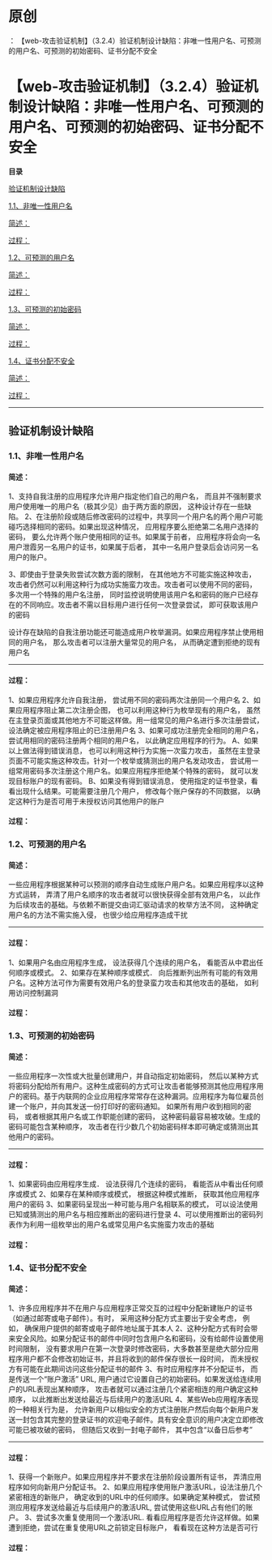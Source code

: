 # 原创
：  【web-攻击验证机制】（3.2.4）验证机制设计缺陷：非唯一性用户名、可预测的用户名、可预测的初始密码、证书分配不安全

# 【web-攻击验证机制】（3.2.4）验证机制设计缺陷：非唯一性用户名、可预测的用户名、可预测的初始密码、证书分配不安全

**目录**

[验证机制设计缺陷](#%E9%AA%8C%E8%AF%81%E6%9C%BA%E5%88%B6%E8%AE%BE%E8%AE%A1%E7%BC%BA%E9%99%B7)

[1.1、非唯一性用户名](#1.1%E3%80%81%E9%9D%9E%E5%94%AF%E4%B8%80%E6%80%A7%E7%94%A8%E6%88%B7%E5%90%8D)

[简述：](#%E7%AE%80%E8%BF%B0%EF%BC%9A)

[过程：](#%E8%BF%87%E7%A8%8B%EF%BC%9A)

[1.2、可预测的用户名](#1.2%E3%80%81%E5%8F%AF%E9%A2%84%E6%B5%8B%E7%9A%84%E7%94%A8%E6%88%B7%E5%90%8D)

[简述：](#%E7%AE%80%E8%BF%B0%EF%BC%9A)

[过程：](#%E8%BF%87%E7%A8%8B%EF%BC%9A)

[1.3、可预测的初始密码](#1.3%E3%80%81%E5%8F%AF%E9%A2%84%E6%B5%8B%E7%9A%84%E5%88%9D%E5%A7%8B%E5%AF%86%E7%A0%81)

[简述：](#%E7%AE%80%E8%BF%B0%EF%BC%9A)

[过程：](#%E8%BF%87%E7%A8%8B%EF%BC%9A)

[1.4、证书分配不安全](#1.4%E3%80%81%E8%AF%81%E4%B9%A6%E5%88%86%E9%85%8D%E4%B8%8D%E5%AE%89%E5%85%A8)

[简述：](#%E7%AE%80%E8%BF%B0%EF%BC%9A)

[过程：](#%E8%BF%87%E7%A8%8B%EF%BC%9A)

---


## 验证机制设计缺陷

> 
<h3>1.1、非唯一性用户名</h3>
<h4>简述：</h4>
1、支持自我注册的应用程序允许用户指定他们自己的用户名， 而且并不强制要求用户使用唯一的用户名（极其少见）由于两方面的原因， 这种设计存在一些缺陷。
2、在注册阶段或随后修改密码的过程中，共享同一个用户名的两个用户可能碰巧选择相同的密码。如果出现这种情况， 应用程序要么拒绝第二名用户选择的密码， 要么允许两个账户使用相同的证书。如果属于前者， 应用程序将会向一名用户泄霞另一名用户的证书，如果属于后者， 其中一名用户登录后会访问另一名用户的账户。

3、即使由于登录失败尝试次数方面的限制， 在其他地方不可能实施这种攻击， 攻击者仍然可以利用这种行为成功实施蛮力攻击。攻击者可以使用不同的密码， 多次用一个特殊的用户名注册， 同时监控说明使用该用户名和密码的账户已经存在的不同响应。攻击者不需以目标用户进行任何一次登录尝试， 即可获取该用户的密码

设计存在缺陷的自我注册功能还可能造成用户枚举漏洞。如果应用程序禁止使用相同的用户名， 那么攻击者可以注册大量常见的用户名， 从而确定遭到拒绝的现有用户名
<hr/>
<h4>过程：</h4>
1、如果应用程序允许自我注册， 尝试用不同的密码两次注册同一个用户名
2、如果应用程序阻止第二次注册企图， 也可以利用这种行为枚举现有的用户名， 虽然在主登录页面或其他地方不可能这样做。用一组常见的用户名进行多次注册尝试， 设法确定被应用程序阻止的已注册用户名
3、如果可成功注册完全相同的用户名， 尝试用相同的密码注册两个相同的用户名， 以此确定应用程序的行为。
A、如果以上做法得到错误消息， 也可以利用这种行为实施一次蛮力攻击， 虽然在主登录页面不可能实施这种攻击。针对一个枚举或猜测出的用户名发动攻击， 尝试用一组常用密码多次注册这个用户名。如果应用程序拒绝某个特殊的密码， 就可以发现目标账户的现有密码。
B、如果没有得到错误消息， 使用指定的证书登录，看看出现什么结果。可能需要注册几个用户， 修改每个账户保存的不同数据， 以确定这种行为是否可用于未授权访问其他用户的账户


#### 过程：

> 
<h3>1.2、可预测的用户名</h3>
<h4>简述：</h4>
一些应用程序根据某种可以预测的顺序自动生成账户用户名。如果应用程序以这种方式运转， 弄清了用户名顺序的攻击者就可以很快获得全部有效用户名， 以此作为后续攻击的基础。与依赖不断提交由词汇驱动请求的枚举方法不同， 这种确定用户名的方法不需实施入侵， 也很少给应用程序造成干扰
<hr/>
<h4>过程：</h4>
1、如果用户名由应用程序生成， 设法获得几个连续的用户名， 看能否从中君出任何顺序或模式。
2、如果存在某种顺序或模式． 向后推断列出所有可能的有效用户名。这种方法可作为需要有效用户名的登录蛮力攻击和其他攻击的基础， 如利用访问控制漏洞


#### 过程：

> 
<h3>1.3、可预测的初始密码</h3>
<h4>简述：</h4>
一些应用程序一次性或大批量创建用户，并自动指定初始密码， 然后以某种方式将密码分配给所有用户。这种生成密码的方式可让攻击者能够预测其他应用程序用户的密码。基于内联网的企业应用程序常常存在这种漏洞。应用程序为每位雇员创建一个账户，并向其发送一份打印好的密码通知。
如果所有用户收到相同的密码， 或者根据其用户名或工作职能创建的密码， 这种密码最容易被攻破。生成的密码可能包含某种顺序， 攻击者在行少数几个初始密码样本即可确定或猜测出其他用户的密码。
<hr/>
<h4>过程：</h4>
1、如果密码由应用程序生成． 设法获得几个连续的密码， 看能否从中看出任何顺序或模式
2、如果存在某种顺序或模式， 根据这种模式推断， 获取其他应用程序用户的密码
3、如果密码呈现出一种可能与用户名相联系的模式， 可以设法使用已知或猜测出的用户名与相应推断出的密码进行登录
4、可以使用推断出的密码列表作为利用一组枚举出的用户名或常见用户名实施蛮力攻击的基础


#### 过程：

> 
<h3>1.4、证书分配不安全</h3>
<h4>简述：</h4>
1、许多应用程序并不在用户与应用程序正常交互的过程中分配新建账户的证书（如通过邮寄或电子邮件）。有时， 采用这种分配方式主要出于安全考虑， 例如， 确保用户提供的邮寄或电子邮件地址属于其本人
2、这种分配方式有时会带来安全风险。如果分配证书的邮件中同时包含用户名和密码，没有给邮件设置使用时间限制， 没有要求用户在第一次登录时修改密码，大多数甚至是绝大部分应用程序用户都不会修改初始证书，并且将收到的邮件保存很长一段时间， 而未授权方有可能在此期间访问这些分配证书的邮件
3、有时应用程序并不分配证书， 而是传送一个“账户激活” URL, 用户通过它设置自己的初始密码。如果发送给连续用户的URL表现出某种顺序， 攻击者就可以通过注册几个紧密相连的用户确定这种顺序， 以此推断出发送给最近与后续用户的激活URL
4、某些Web应用程序表现的一种相关行为是， 允许新用户以相似安全的方式注册账户然后向每个新用户发送一封包含其完整的登录证书的欢迎电子邮件。具有安全意识的用户决定立即修改可能已被攻破的密码， 但随后又收到一封电子邮件， 其中包含“以备日后参考”
<hr/>
<h4>过程：</h4>
1、获得一个新账户。如果应用程序并不要求在注册阶段设置所有证书， 弄清应用程序如何向新用户分配证书。
2、如果应用程序使用账户激活URL，设法注册几个紧密相连的新账户， 确定收到的URL中的任何顺序。如果确定某种模式， 尝试预测应用程序发送给最近与后续用户的激活URL, 尝试使用这些URL占有他们的账户。
3、尝试多次重复使用同一个激活URL. 看看应用程序是否允许这样做。如果遭到拒绝，尝试在重复使用URL之前锁定目标账户， 看看现在这种方法是否可行



#### 过程：
